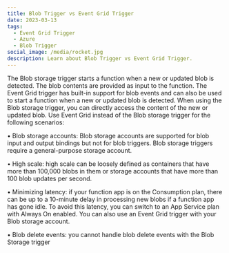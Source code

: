 ```yaml
---
title: Blob Trigger vs Event Grid Trigger
date: 2023-03-13
tags:
  - Event Grid Trigger
  - Azure
  - Blob Trigger
social_image: /media/rocket.jpg
description: Learn about Blob Trigger vs Event Grid Trigger.
---
```


The Blob storage trigger starts a function when a new or updated blob is detected. The blob contents are provided as input to the function. The Event Grid trigger has built-in support for blob events and can also be used to start a function when a new or updated blob is detected. When using the Blob storage trigger, you can directly access the content of the new or updated blob. Use Event Grid instead of the Blob storage trigger for the following scenarios:

• Blob storage accounts: Blob storage accounts are supported for blob input and output bindings but not for blob triggers. Blob storage triggers require a general-purpose storage account. 

• High scale: high scale can be loosely defined as containers that have more than 100,000 blobs in them or storage accounts that have more than 100 blob updates per second. 

• Minimizing latency: if your function app is on the Consumption plan, there can be up to a 10-minute delay in processing new blobs if a function app has gone idle. To avoid this latency, you can switch to an App Service plan with Always On enabled. You can also use an Event Grid trigger with your Blob storage account. 

• Blob delete events: you cannot handle blob delete events with the Blob Storage trigger
